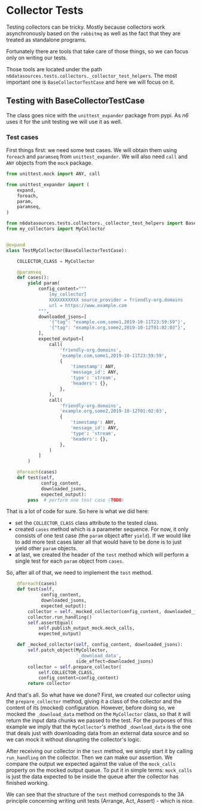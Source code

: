 # Collector Tests

Testing collectors can be tricky. Mostly because collectors work
asynchronously based on the `rabbitmq` as well as the fact that they
are treated as standalone programs.

Fortunately there are tools that take care of those things,
so we can focus only on writing our tests.

Those tools are located under the path `n6datasources.tests.collectors._collector_test_helpers`.
The most important one is `BaseCollectorTestCase` and here we will focus on it.

## Testing with BaseCollectorTestCase

The class goes nice with the `unittest_expander` package from pypi.
As _n6_ uses it for the unit testing we will use it as well.

### Test cases

First things first: we need some test cases.
We will obtain them using `foreach` and `paramseq` from `unittest_expander`.
We will also need `call` and `ANY` objects from the `mock` package.

```python
from unittest.mock import ANY, call

from unittest_expander import (
    expand,
    foreach,
    param,
    paramseq,
)

from n6datasources.tests.collectors._collector_test_helpers import BaseCollectorTestCase
from my_collectors import MyCollector


@expand
class TestMyCollector(BaseCollectorTestCase):

    COLLECTOR_CLASS = MyCollector

    @paramseq
    def cases():
        yield param(
            config_content="""
                [my_collector]
                XXXXXXXXXXX source_provider = friendly-org.domains
                url = https://www.example.com
            """,
            downloaded_jsons=[
                '{"tag": "example.com,some1,2019-10-11T23:59:59"}',
                '{"tag": "example.org,some2,2019-10-12T01:02:03"}',
            ],
            expected_output=[
                call(
                    'friendly-org.domains',
                    'example.com,some1,2019-10-11T23:59:59',
                    {
                        'timestamp': ANY,
                        'message_id': ANY,
                        'type': 'stream',
                        'headers': {},
                    },
                ),
                call(
                    'friendly-org.domains',
                    'example.org,some2,2019-10-12T01:02:03',
                    {
                        'timestamp': ANY,
                        'message_id': ANY,
                        'type': 'stream',
                        'headers': {},
                    },
                )
            ]
        )

    @foreach(cases)
    def test(self,
             config_content,
             downloaded_jsons,
             expected_output):
        pass  # perform one test case (TODO)
```

That is a lot of code for sure. So here is what we did here:

- set the `COLLECTOR_CLASS` class attribute to the tested class.
- created `cases` method which is a parameter sequence. For now, it only
  consists of one test case (the `param` object after `yield`). If we
  would like to add more test cases later all that would have to be done
  is to just yield other `param` objects.
- at last, we created the header of the `test` method which will perform a single test
  for each `param` object from `cases`.

So, after all of that, we need to implement the `test` method.

```python
    @foreach(cases)
    def test(self,
             config_content,
             downloaded_jsons,
             expected_output):
        collector = self._mocked_collector(config_content, downloaded_jsons)
        collector.run_handling()
        self.assertEqual(
            self.publish_output_mock.mock_calls,
            expected_output)

    def _mocked_collector(self, config_content, downloaded_jsons):
        self.patch_object(MyCollector,
                          '_download_data',
                          side_effect=downloaded_jsons)
        collector = self.prepare_collector(
            self.COLLECTOR_CLASS,
            config_content=config_content)
        return collector
```

And that's all. So what have we done? First, we created our collector
using the `prepare_collector` method, giving it a class of the
collector and the content of its (mocked) configuration. However, before
doing so, we mocked the `_download_data` method on the `MyCollector` class,
so that it will return the input data chunks we passed to the test. For
the purposes of this example we imply that the `MyCollector`'s method
`_download_data` is the one that deals just with downloading data from
an external data source and so we can mock it without disrupting the
collector's logic.

After receiving our collector in the `test` method,
we simply start it by calling `run_handling` on the collector.
Then we can make our assertion.
We compare the output we expected against the value
of the `mock_calls` property on the mocked output
queue. To put it in simple terms: `mock_calls` is just
the data expected to be inside the queue after the collector has
finished working.

We can see that the structure of the `test`
method corresponds to the 3A principle concerning writing
unit tests (Arrange, Act, Assert) - which is nice.
